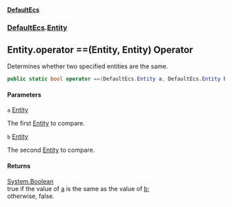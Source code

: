 #### [DefaultEcs](DefaultEcs.md 'DefaultEcs')
### [DefaultEcs](DefaultEcs.md#DefaultEcs 'DefaultEcs').[Entity](Entity.md 'DefaultEcs.Entity')

## Entity.operator ==(Entity, Entity) Operator

Determines whether two specified entities are the same.

```csharp
public static bool operator ==(DefaultEcs.Entity a, DefaultEcs.Entity b);
```
#### Parameters

<a name='DefaultEcs.Entity.op_Equality(DefaultEcs.Entity,DefaultEcs.Entity).a'></a>

`a` [Entity](Entity.md 'DefaultEcs.Entity')

The first [Entity](Entity.md 'DefaultEcs.Entity') to compare.

<a name='DefaultEcs.Entity.op_Equality(DefaultEcs.Entity,DefaultEcs.Entity).b'></a>

`b` [Entity](Entity.md 'DefaultEcs.Entity')

The second [Entity](Entity.md 'DefaultEcs.Entity') to compare.

#### Returns
[System.Boolean](https://docs.microsoft.com/en-us/dotnet/api/System.Boolean 'System.Boolean')  
true if the value of [a](Entity.operator(Entity,Entity).md#DefaultEcs.Entity.op_Equality(DefaultEcs.Entity,DefaultEcs.Entity).a 'DefaultEcs.Entity.op_Equality(DefaultEcs.Entity, DefaultEcs.Entity).a') is the same as the value of [b](Entity.operator(Entity,Entity).md#DefaultEcs.Entity.op_Equality(DefaultEcs.Entity,DefaultEcs.Entity).b 'DefaultEcs.Entity.op_Equality(DefaultEcs.Entity, DefaultEcs.Entity).b');  
otherwise, false.